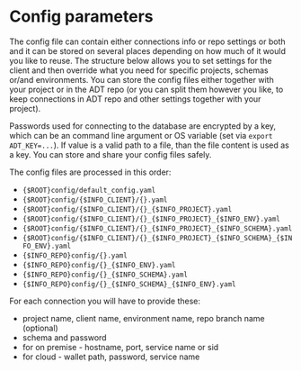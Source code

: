 # Config parameters

The config file can contain either connections info or repo settings or both and it can be stored on several places depending on how much of it would you like to reuse.
The structure below allows you to set settings for the client and then override what you need for specific projects, schemas or/and environments.
You can store the config files either together with your project or in the ADT repo (or you can split them however you like, to keep connections in ADT repo and other settings together with your project).

Passwords used for connecting to the database are encrypted by a key, which can be an command line argument or OS variable (set via `export ADT_KEY=...`). If value is a valid path to a file, than the file content is used as a key. You can store and share your config files safely.

The config files are processed in this order:

- `{$ROOT}config/default_config.yaml`
- `{$ROOT}config/{$INFO_CLIENT}/{}.yaml`
- `{$ROOT}config/{$INFO_CLIENT}/{}_{$INFO_PROJECT}.yaml`
- `{$ROOT}config/{$INFO_CLIENT}/{}_{$INFO_PROJECT}_{$INFO_ENV}.yaml`
- `{$ROOT}config/{$INFO_CLIENT}/{}_{$INFO_PROJECT}_{$INFO_SCHEMA}.yaml`
- `{$ROOT}config/{$INFO_CLIENT}/{}_{$INFO_PROJECT}_{$INFO_SCHEMA}_{$INFO_ENV}.yaml`
- `{$INFO_REPO}config/{}.yaml`
- `{$INFO_REPO}config/{}_{$INFO_ENV}.yaml`
- `{$INFO_REPO}config/{}_{$INFO_SCHEMA}.yaml`
- `{$INFO_REPO}config/{}_{$INFO_SCHEMA}_{$INFO_ENV}.yaml`

For each connection you will have to provide these:

- project name, client name, environment name, repo branch name (optional)
- schema and password
- for on premise - hostname, port, service name or sid
- for cloud - wallet path, password, service name
